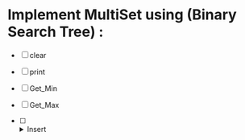 # Implement MultiSet using (Binary Search Tree) :

* [ ] clear

* [ ] print

* [ ] Get_Min

* [ ] Get_Max


* [ ]
    <details>
    <summary>
        Insert
    </summary>
    
    > Insert a new value into the tree.
    </details>
